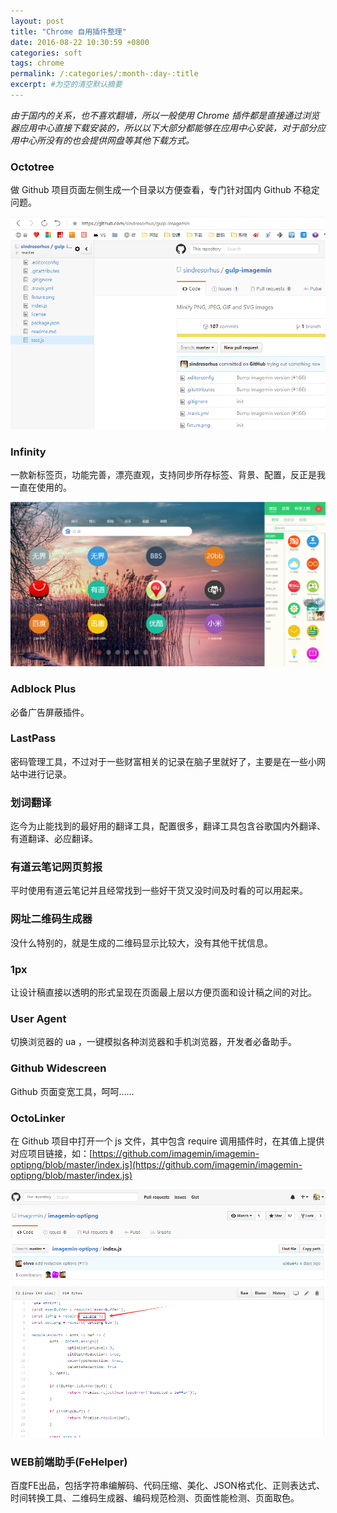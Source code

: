 ```yaml
---
layout: post
title: "Chrome 自用插件整理"
date: 2016-08-22 10:30:59 +0800
categories: soft
tags: chrome
permalink: /:categories/:month-:day-:title
excerpt: #为空的清空默认摘要
---
```

*由于国内的关系，也不喜欢翻墙，所以一般使用 Chrome 插件都是直接通过浏览器应用中心直接下载安装的，所以以下大部分都能够在应用中心安装，对于部分应用中心所没有的也会提供网盘等其他下载方式。*

### Octotree
做 Github 项目页面左侧生成一个目录以方便查看，专门针对国内 Github 不稳定问题。

![Octotree](../assets/201608/08210840.jpg)

### Infinity
一款新标签页，功能完善，漂亮直观，支持同步所存标签、背景、配置，反正是我一直在使用的。

![Infinity](../assets/201608/08210840-2.jpg)

### Adblock Plus
必备广告屏蔽插件。

### LastPass
密码管理工具，不过对于一些财富相关的记录在脑子里就好了，主要是在一些小网站中进行记录。

### 划词翻译
迄今为止能找到的最好用的翻译工具，配置很多，翻译工具包含谷歌国内外翻译、有道翻译、必应翻译。

### 有道云笔记网页剪报
平时使用有道云笔记并且经常找到一些好干货又没时间及时看的可以用起来。

### 网址二维码生成器
没什么特别的，就是生成的二维码显示比较大，没有其他干扰信息。

### 1px
让设计稿直接以透明的形式呈现在页面最上层以方便页面和设计稿之间的对比。

### User Agent
切换浏览器的 ua ，一键模拟各种浏览器和手机浏览器，开发者必备助手。

### Github Widescreen
Github 页面变宽工具，呵呵……

### OctoLinker
在 Github 项目中打开一个 js 文件，其中包含 require 调用插件时，在其值上提供对应项目链接，如：[https://github.com/imagemin/imagemin-optipng/blob/master/index.js](https://github.com/imagemin/imagemin-optipng/blob/master/index.js)

![OctoLinker](../assets/201608/08210840-3.jpg)

### WEB前端助手(FeHelper)
百度FE出品，包括字符串编解码、代码压缩、美化、JSON格式化、正则表达式、时间转换工具、二维码生成器、编码规范检测、页面性能检测、页面取色。
